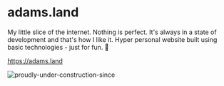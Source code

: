 # adams.land
My little slice of the internet. Nothing is perfect. It's always in a state of development and that's how I like it. Hyper personal website built using basic technologies - just for fun. 🌱

https://adams.land

![proudly-under-construction-since](https://user-images.githubusercontent.com/68540487/133911402-15c9f2fe-7e04-4465-ad8b-d75132b3ea7c.gif)
